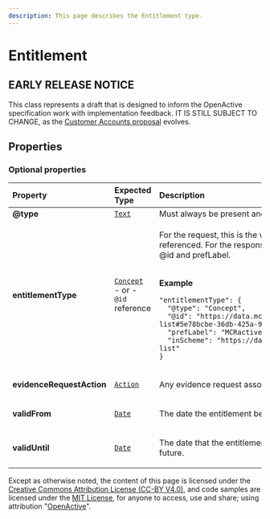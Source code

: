 ```yaml
---
description: This page describes the Entitlement type.
---
```


# Entitlement

## **EARLY RELEASE NOTICE**
This class represents a draft that is designed to inform the OpenActive specification work with implementation feedback.
IT IS STILL SUBJECT TO CHANGE, as the [Customer Accounts proposal](https://github.com/openactive/customer-accounts) evolves.



## **Properties**

### **Optional properties**
    
<table>
  <thead>
    <tr>
      <th style="text-align:left">Property</th>
      <th style="text-align:left">Expected Type</th>
      <th style="text-align:left">Description</th>
    </tr>
  </thead>
  <tbody>
    <tr>
      <td style="text-align:left"><b>@type</b></td>
      <td style="text-align:left">
        <a href="https://schema.org/Text"><code>Text</code></a>
      </td>
      <td style="text-align:left">
        Must always be present and set to <code>"@type": "Entitlement"</code>
      </td>
    </tr>
    <tr>
      <td style="text-align:left"><b>entitlementType</b></td>
      <td style="text-align:left">
        <a href="https://developer.openactive.io/data-model/types/concept"><code>Concept</code></a><br/> - or - <br/><code>@id</code> reference
      </td>
      <td style="text-align:left">
        <p>For the request, this is the value of the @id of the Concept being referenced. For the response, this the full Concept object including the @id and prefLabel.</p><p></br><b>Example</b></p><p><code>"entitlementType": {<br/>&nbsp;&nbsp;&quot;@type&quot;:&nbsp;&quot;Concept&quot;,<br/>&nbsp;&nbsp;&quot;@id&quot;:&nbsp;&quot;https://data.mcractive.com/openactive/entitlement-list#5e78bcbe-36db-425a-9064-bf96d09cc351&quot;,<br/>&nbsp;&nbsp;&quot;prefLabel&quot;:&nbsp;&quot;MCRactive&nbsp;Adult&nbsp;Resident&quot;,<br/>&nbsp;&nbsp;&quot;inScheme&quot;:&nbsp;&quot;https://data.mcractive.com/openactive/entitlement-list&quot;<br/>}</code></p>
      </td>
    </tr>
    <tr>
      <td style="text-align:left"><b>evidenceRequestAction</b></td>
      <td style="text-align:left">
        <a href="https://developer.openactive.io/data-model/types/action"><code>Action</code></a>
      </td>
      <td style="text-align:left">
        <p>Any evidence request associated with the entitlement.</p>
      </td>
    </tr>
    <tr>
      <td style="text-align:left"><b>validFrom</b></td>
      <td style="text-align:left">
        <a href="https://schema.org/Date"><code>Date</code></a>
      </td>
      <td style="text-align:left">
        <p>The date the entitlement becomes valid. This must be in the past.</p>
      </td>
    </tr>
    <tr>
      <td style="text-align:left"><b>validUntil</b></td>
      <td style="text-align:left">
        <a href="https://schema.org/Date"><code>Date</code></a>
      </td>
      <td style="text-align:left">
        <p>The date that the entitlement is no longer valid. This must be in the future.</p>
      </td>
    </tr>
  </tbody>
</table>






Except as otherwise noted, the content of this page is licensed under the [Creative Commons Attribution License (CC-BY V4.0)](https://creativecommons.org/licenses/by/4.0/), and code samples are licensed under the [MIT License](https://opensource.org/licenses/MIT), for anyone to access, use and share; using attribution "[OpenActive](https://www.openactive.io/)".
